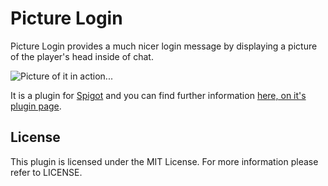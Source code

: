 Picture Login
===
Picture Login provides a much nicer login message by displaying a picture of the player's head inside of chat.

![Picture of it in action...](https://i.imgur.com/kNW94py.png)

It is a plugin for [Spigot](http://www.spigotmc.org/) and you can find further information [here, on it's plugin page](http://www.spigotmc.org/resources/picture-login.4514/).

License
---
This plugin is licensed under the MIT License. For more information please refer to LICENSE.